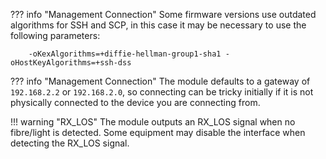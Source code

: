 ??? info "Management Connection"
    Some firmware versions use outdated algorithms for SSH and SCP, in this case it may be necessary to use the
    following parameters:

        -oKexAlgorithms=+diffie-hellman-group1-sha1 -oHostKeyAlgorithms=+ssh-dss

??? info "Management Connection"
    The module defaults to a gateway of `192.168.2.2` or `192.168.2.0`, so connecting can be tricky initially if it is not physically connected to the device you are connecting from.

!!! warning "RX_LOS"
    The module outputs an RX_LOS signal when no fibre/light is detected. Some equipment may disable the interface when detecting the RX_LOS signal.